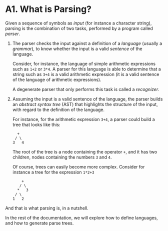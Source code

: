 # A1. What is Parsing?

Given a sequence of symbols as *input* (for instance a character string), parsing is the
combination of two tasks, performed by a program called *parser*.

1. The parser checks the input against a definition of a *language* (usually a *grammar*), to know
   whether the input is a valid *sentence* of the language.
   
   Consider, for instance, the language of simple arithmetic expressions such as `1+2` or `3*4`. A
   parser for this language is able to determine that a string such as `3+4` is a valid arithmetic
   expression (it is a valid sentence of the language of arithmetic expressions).
   
   A degenerate parser that only performs this task is called a *recognizer*.
   
2. Assuming the input is a valid sentence of the language, the parser builds an *abstract syntax
   tree* (AST) that highlights the structure of the input, with regard to the definition of the
   language.
   
   For instance, for the arithmetic expression `3+4`, a parser could build a tree that looks like
   this:
   
   ```
     +
    / \ 
   3   4
   ```
   
   The root of the tree is a node containing the operator `+`, and it has two children, nodes
   containing the numbers `3` and `4`.
   
   Of course, trees can easily become more complex. Consider for instance a tree for the
   expression `1*2+3`
   
   ```
       +
      / \ 
     *   3
    / \
   1   2
   ```
   
And that is what parsing is, in a nutshell.

In the rest of the documentation, we will explore how to define languages, and how to generate
parse trees.